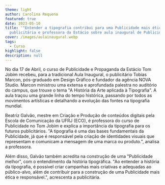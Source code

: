 ```yaml
---
theme: light
author: Carolina Requena
featured: true
date: 2023-05-10
title: '"Entender a tipografia contribui para uma Publicidade mais ética.", diz
  publicitária e professora da Estácio sobre aula inaugural de Publicidade'
cover: /images/aulainaugural.webp
tags:
  - Curso
highlight: false
description: null
---
```

No dia 17 de Abril, o curso de Publicidade e Propaganda da Estácio Tom Jobim recebeu, para a tradicional Aula Inaugural, o publicitário Tobias Marcon, pós-graduado em Design Gráfico e fundador da agência NOVA Studio. Marcon ministrou uma extensa e aprofundada palestra no auditório do campus, que trouxe o tema "A História da Arte aplicada à Tipografia". A aula traçou uma grande linha do tempo histórica, passando por todos as movimentos artísticas e detalhando a evolução das fontes na tipografia mundial.

Beatriz Galvão, mestre em Criação e Produção de conteúdos digitais pela Escola de Comunicação da UFRJ (ECO), é professora do curso de Publicidade no Tom Jobim e explica a importância da tipografia para os futuros publicitários. "A tipografia é uma das bases fundamentais da Publicidade, já que é responsável pela criação de identidades visuais que representam e comunicam a mensagem de uma marca ou produto.", analisa a professora.

Além disso, Galvão também acredita na construção de uma "Publicidade melhor", com o entendimento da história tipográfica. "Ao entender a história da tipografia, é possível criar campanhas mais criativas e adequadas ao público-alvo, além de contribuir para a construção de uma Publicidade mais ética e responsável.", acrescenta a publicitária.